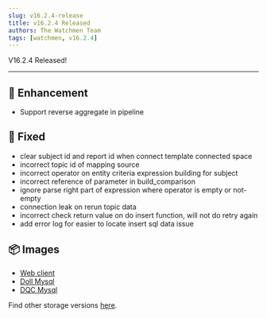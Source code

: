 ```yaml
---
slug: v16.2.4-release  
title: v16.2.4 Released  
authors: The Watchmen Team  
tags: [watchmen, v16.2.4]
---
```


V16.2.4 Released!

---

## 📜 Enhancement
- Support reverse aggregate in pipeline

## 🔧 Fixed
- clear subject id and report id when connect template connected space
- incorrect topic id of mapping source
- incorrect operator on entity criteria expression building for subject
- incorrect reference of parameter in build_comparison  
- ignore parse right part of expression where operator is empty or not-empty
- connection leak on rerun topic data
- incorrect check return value on do insert function, will not do retry again
- add error log for easier to locate insert sql data issue


## 📦 Images
- [Web client](https://github.com/Indexical-Metrics-Measure-Advisory/watchmen/pkgs/container/watchmen-web-client/39463095?tag=16.2.4)
- [Doll Mysql](https://github.com/Indexical-Metrics-Measure-Advisory/watchmen/pkgs/container/watchmen-matryoshka-doll-mysql/39463212?tag=16.2.4)
- [DQC Mysql](https://github.com/Indexical-Metrics-Measure-Advisory/watchmen/pkgs/container/watchmen-matryoshka-dqc-mysql/39463271?tag=16.2.4)

Find other storage versions [here](https://github.com/orgs/Indexical-Metrics-Measure-Advisory/packages?repo_name=watchmen).

